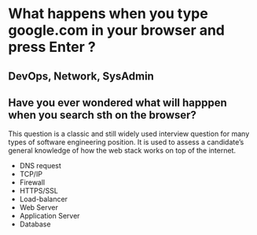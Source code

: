# What happens when you type google.com in your browser and press Enter ?
## DevOps, Network, SysAdmin

Have you ever wondered what will happpen when you search sth on the browser?
 ---------------------------------------------------------------------------
 This question is a classic and still widely used interview question for many types of software engineering position. It is used to assess a candidate’s general knowledge of how the web stack works on top of the internet.

- DNS request
- TCP/IP
- Firewall
- HTTPS/SSL
- Load-balancer
- Web Server
- Application Server
- Database
